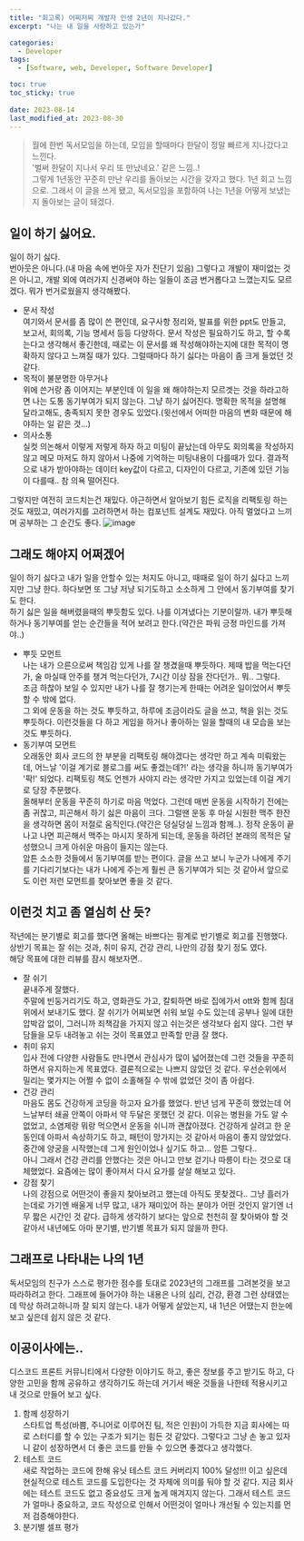 ```yaml
---
title: "회고록) 어찌저찌 개발자 인생 2년이 지나갔다."
excerpt: "나는 내 일을 사랑하고 있는가"

categories:
  - Developer
tags:
  - [Software, web, Developer, Software Developer]

toc: true
toc_sticky: true
 
date: 2023-08-14
last_modified_at: 2023-08-30
---
```


>월에 한번 독서모임을 하는데, 모임을 할때마다 한달이 정말 빠르게 지나갔다고 느낀다.      
  '벌써 한달이 지나서 우리 또 만났네요.' 같은 느낌..!     
  그렇게 1년동안 꾸준히 만난 우리를 돌아보는 시간을 갖자고 했다. 1년 회고 느낌으로. 그래서 이 글을 쓰게 됐고, 독서모임을 포함하여 나는 1년을 어떻게 보냈는지 돌아보는 글이 돼겠다.

## 일이 하기 싫어요.
일이 하기 싫다.    
번아웃은 아니다.(내 마음 속에 번아웃 자가 진단기 있음) 그렇다고 개발이 재미없는 것은 아니고, 개발 외에 여러가지 신경써야 하는 일들이 조금 번거롭다고 느꼈는지도 모르겠다. 뭐가 번거로웠을지 생각해봤다.
- 문서 작성    
    여기와서 문서를 좀 많이 쓴 편인데, 요구사항 정리와, 발표를 위한 ppt도 만들고, 보고서, 회의록, 기능 명세서 등등 다양하다. 문서 작성은 필요하기도 하고, 할 수록 는다고 생각해서 좋긴한데, 때로는 이 문서를 왜 작성해야하는지에 대한 목적이 명확하지 않다고 느껴질 때가 있다. 그럴때마다 하기 싫다는 마음이 좀 크게 들었던 것 같다.
- 목적이 불분명한 아무거나    
    위에 쓴거랑 좀 이어지는 부분인데 이 일을 왜 해야하는지 모르겟는 것을 하라고하면 나는 도통 동기부여가 되지 않는다. 그냥 하기 싫어진다. 명확한 목적을 설명해 달라고해도, 충족되지 못한 경우도 있었다.(윗선에서 어떠한 마음의 변화 때문에 해야하는 일 같은 것...)
- 의사소통     
    실컷 의논해서 이렇게 저렇게 하자 하고 미팅이 끝났는데 아무도 회의록을 작성하지 않고 메모 마저도 하지 않아서 나중에 기억하는 미팅내용이 다를때가 있다. 결과적으로 내가 받아야하는 데이터 key값이 다르고, 디자인이 다르고, 기존에 있던 기능이 다를때.. 참 의욕 떨어진다.

그렇지만 여전히 코드치는건 재밌다. 야근하면서 알아보기 힘든 로직을 리팩토링 하는 것도 재밌고, 여러가지를 고려하면서 하는 컴포넌트 설계도 재밌다. 아직 멀었다고 느끼며 공부하는 그 순간도 좋다.
![image](https://github.com/sunmerrr/sunmerrr.github.io/assets/65106740/e691f86b-9238-483c-956e-dca63e57bca6)

## 그래도 해야지 어쩌겠어
일이 하기 싫다고 내가 일을 안할수 있는 처지도 아니고, 때때로 일이 하기 싫다고 느끼지만 그냥 한다. 하다보면 또 그냥 저냥 되기도하고 소소하게 그 안에서 동기부여를 찾기도 한다.    
하기 싫은 일을 해버렸을때의 뿌듯함도 있다. 나를 이겨냈다는 기분이랄까. 내가 뿌듯해하거나 동기부여를 얻는 순간들을 적어 보려고 한다.(약간은 파워 긍정 마인드를 가져야..)
- 뿌듯 모먼트     
    나는 내가 으른으로써 책임감 있게 나를 잘 챙겼을때 뿌듯하다. 제때 밥을 먹는다던가, 술 마실때 안주를 챙겨 먹는다던가, 7시간 이상 잠을 잔다던가.. 뭐.. 그렇다.    
    조금 하찮아 보일 수 있지만 내가 나를 잘 챙기는게 한때는 어려운 일이었어서 뿌듯할 수 밖에 없다.    
    그 외에 운동을 하는 것도 뿌듯하고, 하루에 조금이라도 글을 쓰고, 책을 읽는 것도 뿌듯하다. 이런것들을 다 하고 게임을 하거나 좋아하는 일을 할때의 내 모습을 보는것도 뿌듯하다.
- 동기부여 모먼트    
    오래동안 회사 코드의 한 부분을 리팩토링 해야겠다는 생각만 하고 계속 미뤄왔는데, 어느날 '이걸 계기로 블로그를 써도 좋겠는데?!' 라는 생각을 하니까 동기부여가 '팍!' 되었다. 리팩토링 책도 언젠가 사야지 라는 생각만 가지고 있었는데 이걸 계기로 당장 주문했다.    
    올해부터 운동을 꾸준히 하기로 마음 먹었다. 그런데 매번 운동을 시작하기 전에는 좀 귀찮고, 피곤해서 하기 싫은 마음이 크다. 그럴땐 운동 후 마실 시원한 맥주 한잔을 생각하면 몸이 저절로 움직인다.(약간은 덩실덩실 느낌과 함께..). 정작 운동이 끝나고 나면 피곤해서 맥주는 마시지 못하게 되는데, 운동을 하려던 본래의 목적은 달성했으니 크게 아쉬운 마음이 들지는 않는다.    
    암튼 소소한 것들에서 동기부여를 받는 편이다. 글을 쓰고 보니 누군가 나에게 주기를 기다리기보다는 내가 나에게 주는게 훨씬 큰 동기부여가 되는 것 같아서 앞으로도 이런 저런 모먼트를 찾아보면 좋을 것 같다.

## 이런것 치고 좀 열심히 산 듯?
작년에는 분기별로 회고를 했다면 올해는 바쁘다는 핑계로 반기별로 회고를 진행했다. 상반기 목표는 잘 쉬는 것과, 취미 유지, 건강 관리, 나만의 강점 찾기 정도 였다.    
해당 목표에 대한 리뷰를 잠시 해보자면..     
- 잘 쉬기    
    끝내주게 잘했다.     
    주말에 빈둥거리기도 하고, 영화관도 가고, 칼퇴하면 바로 집에가서 ott와 함께 침대위에서 보내기도 했다. 잘 쉬기가 어찌보면 쉬워 보일 수도 있는데 공부나 일에 대한 압박감 없이, 그러니까 죄책감을 가지지 않고 쉬는것은 생각보다 쉽지 않다. 그런 부담들을 모두 내려놓고 쉬는 것이 목표였고 만족할 만큼 잘 했다.
- 취미 유지    
    입사 전에 다양한 사람들도 만나면서 관심사가 많이 넓어졌는데 그런 것들을 꾸준히하면서 유지하는게 목표였다. 결론적으로는 나쁘지 않았던 것 같다. 우선순위에서 밀리는 몇가지는 어쩔 수 없이 소홀해질 수 밖에 없었던 것이 좀 아쉽다.
- 건강 관리    
    마음도 몸도 건강하게 코딩을 하고자 요가를 했었다. 반년 넘게 꾸준히 했었는데 어느날부터 쇄골 안쪽이 아파서 약 두달은 못했던 것 같다. 이유는 병원을 가도 알 수 없었고, 소염제랑 뭐랑 먹으면서 운동을 쉬니까 괜찮아졌다. 건강하게 살려고 한 운동인데 아파서 속상하기도 하고, 패턴이 망가지는 것 같아서 마음이 좋지 않았었다. 중간에 양궁을 시작했는데 그게 원인이었나 싶기도 하고... 암튼 그렇다..     
    아니 그래서 건강 관리를 안했다는 것은 아니고 만보 걷기나 따릉이 타는 것으로 대체했었다. 요즘에는 많이 좋아져서 다시 요가를 살살 해보고 있다.
- 강점 찾기    
    나의 강점으로 어떤것이 좋을지 찾아보려고 했는데 아직도 못찾겠다.. 그냥 흘러가는데로 가기엔 배울게 너무 많고, 내가 재미있어 하는 분야가 어떤 것인지 알기엔 너무 짧은 시간인 것 같다. 급하게 생각하기 보다는 앞으로 천천히 잘 찾아봐야 할 것 같아서 내년에도 아마  분기별, 반기별 목표가 되지 않을까 한다.

## 그래프로 나타내는 나의 1년
독서모임의 친구가 스스로 평가한 점수를 토대로 2023년의 그래프를 그려본것을 보고 따라하려고 한다. 그래프에 들어가야 하는 내용은 나의 심리, 건강, 환경 그런 상태였는데 막상 하려고하니까 잘 되지 않는다. 내가 어떻게 살았는지, 내 1년은 어땠는지 한눈에 보고 싶은데 쉽지 않은 것 같다.

## 이공이사에는..
디스코드 프론트 커뮤니티에서 다양한 이야기도 하고, 좋은 정보를 주고 받기도 하고, 다양한 고민을 함께 공유하고 생각하기도 하는데 거기서 배운 것들을 나한테 적용시키고 내 것으로 만들어 보고 싶다.
1. 함께 성장하기     
  스타트업 특성(바쁨, 주니어로 이루어진 팀, 적은 인원)이 가득한 지금 회사에는 따로 스터디를 할 수 있는 구조가 되기는 힘든 것 같았다. 그렇다고 그냥 손 놓고 있자니 같이 성장하면서 더 좋은 코드를 만들 수 있으면 좋겠다고 생각했다.
1. 테스트 코드    
  새로 작업하는 코드에 한해 유닛 테스트 코드 커버리지 100% 달성!!! 이고 싶은데 현실적으로 테스트 코드를 도입한다는 것 자체에 의미를 둬야 할 것 같다. 지금 회사에는 테스트 코드도 없고 중요성도 크게 높게 매겨지지 않는다. 그래서 테스트 코드가 얼마나 중요하고, 코드 작성으로 인해서 어떤것이 얼마나 개선될 수 있는지를 먼저 검증해야한다.
1. 분기별 셀프 평가    
  
